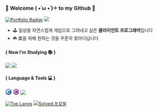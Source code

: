 ### 🧩 Welcome ( •̀ ω •́ )✧ to my Github 🌱
[![Portfolio Badge](https://img.shields.io/badge/Portfolio-ffffff?style=flat-square&logo=Notion&logoColor=black&link=[https://szun8.notion.site/ChoiSieun_Tech_Portfolio-ed5c5bfeed2a4644983b930fb90954f5?pvs=4)](https://szun8.notion.site/ChoiSieun_Tech_Portfolio-ed5c5bfeed2a4644983b930fb90954f5?pvs=4) <a href="https://velog.io/@szun8"><img src="https://img.shields.io/badge/Velog-20C997?style=flat-square&logo=Velog&&logoColor=white"/></a>

- 🕹️ 일상을 자연스럽게 게임으로 그려내고 싶은 <b>클라이언트 프로그래머</b>입니다
- ☘️ 楽을 위해 원하는 것을 꾸준히 찾아다닙니다


#### { Now I'm Studying 📚 }
<img src="https://img.shields.io/badge/Unity-202020?style=flat-square&logo=Unity&logoColor=white"/> <img src="https://img.shields.io/badge/DirectX-83B81A?style=flat-square&logo=X&logoColor=white"/>
#### { Language & Tools 💻 }
<code><img height="20" src="https://raw.githubusercontent.com/devicons/devicon/master/icons/cplusplus/cplusplus-original.svg"></code>
<code><img height="20" src="https://raw.githubusercontent.com/devicons/devicon/master/icons/csharp/csharp-original.svg"></code>
<code><img height="20" src="https://www.vectorlogo.zone/logos/unity3d/unity3d-icon.svg"></code>

[![Top Langs](https://github-readme-stats.vercel.app/api/top-langs/?username=szun8&theme=vue&show_icons=true&layout=compact)](https://github.com/szun8)
[![Solved.프로필](http://mazassumnida.wtf/api/v2/generate_badge?boj=tldmschl81)](https://solved.ac/tldmschl81)
